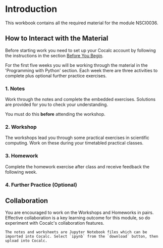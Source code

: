 # Introduction

This workbook contains all the required material for the module NSCI0036.

## How to Interact with the Material

Before starting work you need to set up your Cocalc account by following the instructions in the section [Before You Begin](before-you-begin).

For the first five weeks you will be working through the material in the 'Programming with Python' section. Each week there are three activities to complete plus optional further practice exercises.

### 1. Notes

Work through the notes and complete the embedded exercises. Solutions are provided for you to check your understanding.

You must do this **before** attending the workshop.

### 2. Workshop

The workshops lead you through some practical exercises in scientific computing. Work on these during your timetabled practical classes.

### 3. Homework

Complete the homework exercise after class and receive feedback the following week.

### 4. Further Practice (Optional)

## Collaboration

You are encouraged to work on the Workshops and Homeworks in pairs. Effective collaboration is a key learning outcome for this module, so do experiment with Cocalc's collaboration features.

```{note}
The notes and worksheets are Jupyter Notebook files which can be imported into Cocalc. Select `ipynb` from the `download` button, then upload into Cocalc.
```